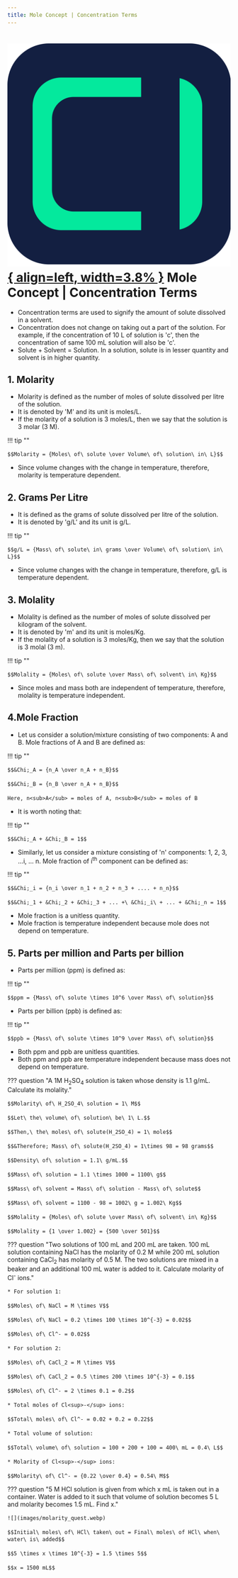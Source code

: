 ```yaml
---
title: Mole Concept | Concentration Terms
---
```


# [![ChemistryEdu Logo](../../images/favicon.svg){ align=left, width=3.8% }](../../index.md)  Mole Concept | Concentration Terms

* Concentration terms are used to signify the amount of solute dissolved in a solvent. 
* Concentration does not change on taking out a part of the solution. For example, if the concentration of 10 L of solution is 'c', then the concentration of same 100 mL solution will also be 'c'. 
* Solute + Solvent = Solution. In a solution, solute is in lesser quantity and solvent is in higher quantity. 

## 1. Molarity

* Molarity is defined as the number of moles of solute dissolved per litre of the solution. 
* It is denoted by 'M' and its unit is moles/L. 
* If the molarity of a solution is 3 moles/L, then we say that the solution is 3 molar (3 M).

!!! tip ""

    $$Molarity = {Moles\ of\ solute \over Volume\ of\ solution\ in\ L}$$

* Since volume changes with the change in temperature, therefore, molarity is temperature dependent.

## 2. Grams Per Litre

* It is defined as the grams of solute dissolved per litre of the solution.
* It is denoted by 'g/L' and its unit is g/L.

!!! tip ""
              
    $$g/L = {Mass\ of\ solute\ in\ grams \over Volume\ of\ solution\ in\ L}$$

* Since volume changes with the change in temperature, therefore, g/L is temperature dependent.

## 3. Molality
            
* Molality is defined as the number of moles of solute dissolved per kilogram of the solvent.
* It is denoted by 'm' and its unit is moles/Kg.
* If the molality of a solution is 3 moles/Kg, then we say that the solution is 3 molal (3 m).

!!! tip ""
    
    $$Molality = {Moles\ of\ solute \over Mass\ of\ solvent\ in\ Kg}$$

* Since moles and mass both are independent of temperature, therefore, molality is temperature independent.

## 4.Mole Fraction
            
* Let us consider a solution/mixture consisting of two components: A and B. Mole fractions of A and B are defined as:

!!! tip ""

    $$&Chi;_A = {n_A \over n_A + n_B}$$
    
    $$&Chi;_B = {n_B \over n_A + n_B}$$
              
    Here, n<sub>A</sub> = moles of A, n<sub>B</sub> = moles of B

* It is worth noting that:

!!! tip ""

    $$&Chi;_A + &Chi;_B = 1$$
              
* Similarly, let us consider a mixture consisting of 'n' components: 1, 2, 3, ...i, ... n. Mole fraction of i<sup>th</sup> component can be defined as:

!!! tip ""

    $$&Chi;_i = {n_i \over n_1 + n_2 + n_3 + .... + n_n}$$

    $$&Chi;_1 + &Chi;_2 + &Chi;_3 + ... +\ &Chi;_i\ + ... + &Chi;_n = 1$$
              
* Mole fraction is a unitless quantity.
* Mole fraction is temperature independent because mole does not depend on temperature.

## 5. Parts per million and Parts per billion
            
* Parts per million (ppm) is defined as:

!!! tip ""

    $$ppm = {Mass\ of\ solute \times 10^6 \over Mass\ of\ solution}$$

* Parts per billion (ppb) is defined as:

!!! tip ""

    $$ppb = {Mass\ of\ solute \times 10^9 \over Mass\ of\ solution}$$
              
* Both ppm and ppb are unitless quantities.
* Both ppm and ppb are temperature independent because mass does not depend on temperature.

??? question "A 1M H<sub>2</sub>SO<sub>4</sub> solution is taken whose density is 1.1 g/mL. Calculate its molality."

    $$Molarity\ of\ H_2SO_4\ solution = 1\ M$$
    
    $$Let\ the\ volume\ of\ solution\ be\ 1\ L.$$
    
    $$Then,\ the\ moles\ of\ solute(H_2SO_4) = 1\ mole$$
    
    $$&Therefore; Mass\ of\ solute(H_2SO_4) = 1\times 98 = 98 grams$$
    
    $$Density\ of\ solution = 1.1\ g/mL.$$
    
    $$Mass\ of\ solution = 1.1 \times 1000 = 1100\ g$$
    
    $$Mass\ of\ solvent = Mass\ of\ solution - Mass\ of\ solute$$
    
    $$Mass\ of\ solvent = 1100 - 98 = 1002\ g = 1.002\ Kg$$
    
    $$Molality = {Moles\ of\ solute \over Mass\ of\ solvent\ in\ Kg}$$
    
    $$Molality = {1 \over 1.002} = {500 \over 501}$$

??? question "Two solutions of 100 mL and 200 mL are taken. 100 mL solution containing NaCl has the molarity of 0.2 M while 200 mL solution containing CaCl<sub>2</sub> has molarity of 0.5 M. The two solutions are mixed in a beaker and an additional 100 mL water is added to it. Calculate molarity of Cl<sup>-</sup> ions."

    * For solution 1:
                  
    $$Moles\ of\ NaCl = M \times V$$
                  
    $$Moles\ of\ NaCl = 0.2 \times 100 \times 10^{-3} = 0.02$$
    
    $$Moles\ of\ Cl^- = 0.02$$
                  
    * For solution 2:
                  
    $$Moles\ of\ CaCl_2 = M \times V$$
                  
    $$Moles\ of\ CaCl_2 = 0.5 \times 200 \times 10^{-3} = 0.1$$
                  
    $$Moles\ of\ Cl^- = 2 \times 0.1 = 0.2$$
                  
    * Total moles of Cl<sup>-</sup> ions:
                  
    $$Total\ moles\ of\ Cl^- = 0.02 + 0.2 = 0.22$$
                  
    * Total volume of solution:
                  
    $$Total\ volume\ of\ solution = 100 + 200 + 100 = 400\ mL = 0.4\ L$$
                  
    * Molarity of Cl<sup>-</sup> ions:
                  
    $$Molarity\ of\ Cl^- = {0.22 \over 0.4} = 0.54\ M$$

??? question "5 M HCl solution is given from which x mL is taken out in a container. Water is added to it such that volume of solution becomes 5 L and molarity becomes 1.5 mL. Find x."

    ![](images/molarity_quest.webp)
    
    $$Initial\ moles\ of\ HCl\ taken\ out = Final\ moles\ of HCl\ when\ water\ is\ added$$
              
    $$5 \times x \times 10^{-3} = 1.5 \times 5$$
              
    $$x = 1500 mL$$
